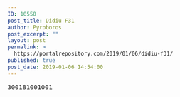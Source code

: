 ```yaml
---
ID: 10550
post_title: Didiu F31
author: Pyroboros
post_excerpt: ""
layout: post
permalink: >
  https://portalrepository.com/2019/01/06/didiu-f31/
published: true
post_date: 2019-01-06 14:54:00
---
```

<pre>300181001001</pre>